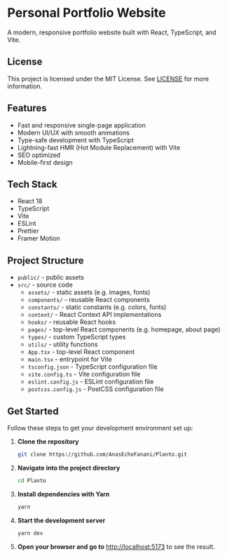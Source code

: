 # Personal Portfolio Website

A modern, responsive portfolio website built with React, TypeScript, and Vite.

## License

This project is licensed under the MIT License. See [LICENSE](LICENSE) for more information.

## Features

- Fast and responsive single-page application
- Modern UI/UX with smooth animations
- Type-safe development with TypeScript
- Lightning-fast HMR (Hot Module Replacement) with Vite
- SEO optimized
- Mobile-first design

## Tech Stack

- React 18
- TypeScript
- Vite
- ESLint
- Prettier
- Framer Motion

## Project Structure
- `public/` - public assets
- `src/` - source code
	+ `assets/` - static assets (e.g. images, fonts)
	+ `components/` - reusable React components
	+ `constants/` - static constants (e.g. colors, fonts)
	+ `context/` - React Context API implementations
	+ `hooks/` - reusable React hooks
	+ `pages/` - top-level React components (e.g. homepage, about page)
	+ `types/` - custom TypeScript types
	+ `utils/` - utility functions
	+ `App.tsx` - top-level React component
	+ `main.tsx` - entrypoint for Vite
    + `tsconfig.json` - TypeScript configuration file
    + `vite.config.ts` - Vite configuration file
    + `eslint.config.js` - ESLint configuration file
    + `postcss.config.js` - PostCSS configuration file

## Get Started

Follow these steps to get your development environment set up:

1. **Clone the repository**
   ```bash
   git clone https://github.com/AnasEchoFanani/Planto.git
   ```

2. **Navigate into the project directory**
   ```bash
   cd Planto
   ```

3. **Install dependencies with Yarn**
   ```bash
   yarn
   ```

4. **Start the development server**
   ```bash
   yarn dev
   ```

5. **Open your browser and go to**
   [http://localhost:5173](http://localhost:5173) to see the result.
